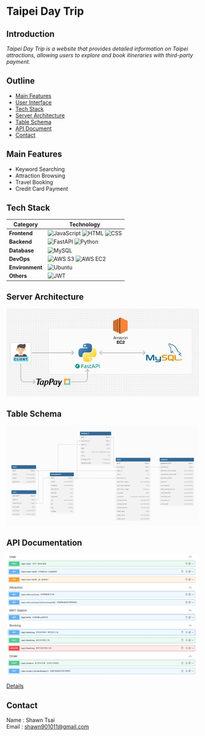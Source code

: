 # Taipei Day Trip

## Introduction
_Taipei Day Trip is a website that provides detailed information on Taipei attractions, allowing users to explore and book itineraries with third-party payment._
## Outline

- [Main Features](#main-feature)
- [User Interface](#user-Interface)
- [Tech Stack](#tech-stack)
- [Server Architecture](#server-architecture)
- [Table Schema](#table-schema)
- [API Document](#api-document)
- [Contact](#contact)

## Main Features
- Keyword Searching
- Attraction Browsing
- Travel Booking
- Credit Card Payment

## Tech Stack

| **Category**   |**Technology**                                                                                                                                                       |
| -------------- | --------------------------------------------------------------------------------------------------------------------------------------------------------------------- |
| **Frontend**   | ![JavaScript](https://img.shields.io/badge/JavaScript-F7DF1E?style=flat&logo=javascript&logoColor=black) ![HTML](https://img.shields.io/badge/HTML5-E34F26?style=flat&logo=html5&logoColor=white) ![CSS](https://img.shields.io/badge/CSS-1572B6?style=flat&logo=css&logoColor=white) |
| **Backend**    | ![FastAPI](https://img.shields.io/badge/FastAPI-005571?style=flat&logo=fastapi&logoColor=white) ![Python](https://img.shields.io/badge/Python-3776AB?style=flat&logo=python&logoColor=white) |
| **Database**   | ![MySQL](https://img.shields.io/badge/MySQL-4479A1?style=flat&logo=mysql&logoColor=white) 
| **DevOps**     | ![AWS S3](https://img.shields.io/badge/AWS%20S3-569A31?style=flat&logo=amazonaws&logoColor=white) ![AWS EC2](https://img.shields.io/badge/AWS%20EC2-FF9900?style=flat&logo=amazon-ec2&logoColor=white) 
| **Environment**| ![Ubuntu](https://img.shields.io/badge/Ubuntu-E95420?style=flat&logo=ubuntu&logoColor=white)       
| **Others**     | ![JWT](https://img.shields.io/badge/JWT-000000?style=flat&logo=json-web-tokens&logoColor=white) |


## Server Architecture
<img src="https://github.com/Shawn0604/Taipei-Day-Trip/blob/develop/readme_image/server_architecture.JPG" alt="Server Architecture" width="800"/>

## Table Schema
<img src="https://github.com/Shawn0604/Taipei-Day-Trip/blob/develop/readme_image/table_schema.JPG" alt="Table Schema" width="800"/>

## API Documentation
<img src="https://github.com/Shawn0604/Taipei-Day-Trip/blob/develop/readme_image/api_document.JPG" alt="API Document" width="800"/>

[Details](https://app.swaggerhub.com/apis-docs/padax/taipei-a-day/1.1.0#/ "link")

## Contact
Name : Shawn Tsai  
Email : shawn901011@gmail.com
